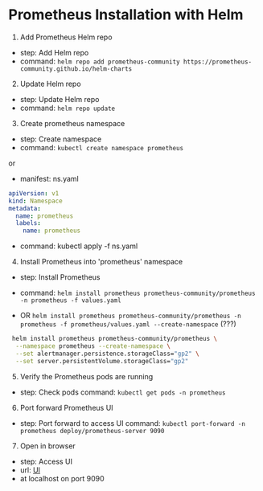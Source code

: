 
# Prometheus Installation with Helm

1) Add Prometheus Helm repo

- step: Add Helm repo
- command: ```helm repo add prometheus-community https://prometheus-community.github.io/helm-charts```

2) Update Helm repo

- step: Update Helm repo
- command: ```helm repo update```

3) Create prometheus namespace

- step: Create namespace
- command: ```kubectl create namespace prometheus```

or

- manifest: ns.yaml

```yaml
apiVersion: v1
kind: Namespace
metadata:
  name: prometheus
  labels:
    name: prometheus
```

- command: kubectl apply -f ns.yaml

4) Install Prometheus into 'prometheus' namespace

- step: Install Prometheus
- command: ```helm install prometheus prometheus-community/prometheus -n prometheus -f values.yaml```

- OR ```helm install prometheus prometheus-community/prometheus -n prometheus -f prometheus/values.yaml --create-namespace``` (???)

```bash
 helm install prometheus prometheus-community/prometheus \
  --namespace prometheus --create-namespace \
  --set alertmanager.persistence.storageClass="gp2" \
  --set server.persistentVolume.storageClass="gp2"

  ```

5) Verify the Prometheus pods are running

- step: Check pods
  command: ```kubectl get pods -n prometheus```

6) Port forward Prometheus UI

- step: Port forward to access UI
  command: ```kubectl port-forward -n prometheus deploy/prometheus-server 9090```

7) Open in browser

- step: Access UI
- url: [UI](http://localhost:9090)
- at localhost on port 9090
